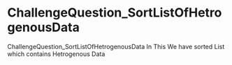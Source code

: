 # ChallengeQuestion_SortListOfHetrogenousData
ChallengeQuestion_SortListOfHetrogenousData
In This We have sorted List which contains Hetrogenous Data
